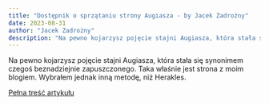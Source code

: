 ```yaml
---
title: "Dostępnik o sprzątaniu strony Augiasza - by Jacek Zadrożny"
date: 2023-08-31
author: "Jacek Zadrożny"
description: "Na pewno kojarzysz pojęcie stajni Augiasza, która stała się synonimem czegoś beznadziejnie zapuszczonego. Taka właśnie jest strona z moim blogiem. Wybrałem jednak inną metodę, niż Herakles."
---
```


Na pewno kojarzysz pojęcie stajni Augiasza, która stała się synonimem czegoś beznadziejnie zapuszczonego. Taka właśnie jest strona z moim blogiem. Wybrałem jednak inną metodę, niż Herakles.

[Pełna treść artykułu](https://dostepnik.substack.com/p/dostepnik-o-sprzataniu-strony-augiasza)
